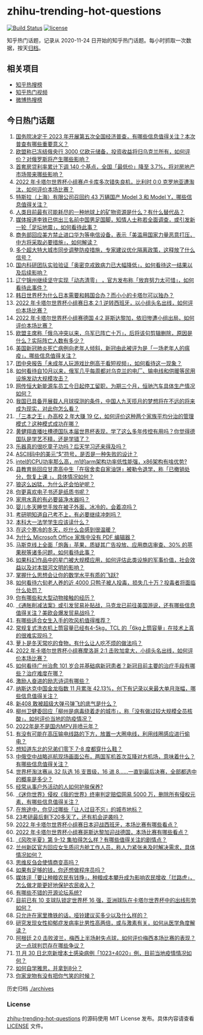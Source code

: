 # zhihu-trending-hot-questions

[![Build Status](https://github.com/justjavac/zhihu-trending-hot-questions/workflows/ci/badge.svg?branch=master)](https://github.com/justjavac/zhihu-trending-hot-questions/actions)
[![license](https://img.shields.io/github/license/justjavac/zhihu-trending-hot-questions)](https://github.com/justjavac/zhihu-trending-hot-questions/blob/master/LICENSE)

知乎热门话题，记录从 2020-11-24 日开始的知乎热门话题。每小时抓取一次数据，按天[归档](./archives)。

## 相关项目

- [知乎热搜榜](https://github.com/justjavac/zhihu-trending-top-search)
- [知乎热门视频](https://github.com/justjavac/zhihu-trending-hot-video)
- [微博热搜榜](https://github.com/justjavac/weibo-trending-hot-search)

## 今日热门话题

<!-- BEGIN -->
<!-- 最后更新时间 Fri Dec 02 2022 07:12:37 GMT+0800 (China Standard Time) -->

1. [国务院决定于 2023 年开展第五次全国经济普查，有哪些信息值得关注？本次普查有哪些重要意义？](https://www.zhihu.com/question/569987910)
1. [欧盟称已冻结俄央行 3000 亿欧元储备，投资收益将归乌克兰所有，如何评价？对俄罗斯将产生哪些影响？](https://www.zhihu.com/question/569948376)
1. [首套房贷利率累计下调 140 个基点，全国「最低价」降至 3.7%，将对房地产市场带来哪些影响？](https://www.zhihu.com/question/569818580)
1. [2022 年卡塔尔世界杯小组赛卢卡库多次错失良机，比利时 0:0 克罗地亚遭淘汰，如何评价本场比赛？](https://www.zhihu.com/question/570014350)
1. [特斯拉（上海）有限公司召回约 43 万辆国产 Model 3 和 Model Y，哪些信息值得关注？](https://www.zhihu.com/question/569973724)
1. [人类目前最有可能耗尽的一种地球上的矿物资源是什么？有什么替代品？](https://www.zhihu.com/question/568806120)
1. [媒体报道李铁已供出三名前中国男足国脚，知情人士称若全面调查，或引发新一轮「足坛地震」，如何看待此事？](https://www.zhihu.com/question/569937001)
1. [商务部回应美方禁止进口华为等电信设备，表示「美滥用国家力量恶意打压，中方将采取必要措施」，如何解读？](https://www.zhihu.com/question/569985599)
1. [多个超大特大城市同步调整防疫措施，专家建议优化隔离政策，这释放了什么信号？](https://www.zhihu.com/question/569975453)
1. [国内科研团队实验验证「奥密克戎致病力已大幅降低」，如何看待这一结果以及后续影响？](https://www.zhihu.com/question/569919176)
1. [辽宁锦州继续坚守实现「动态清零」 ，官方发布称「放弃努力太可惜」，如何看待此事件？](https://www.zhihu.com/question/569980329)
1. [韩日世界杯为什么日本需要和韩国合办？而小小的卡塔尔可以独办？](https://www.zhihu.com/question/567962401)
1. [2022 年卡塔尔世界杯小组赛日本 2:1 逆转西班牙，以小组头名出线，如何评价本场比赛？](https://www.zhihu.com/question/570014727)
1. [2022 年卡塔尔世界杯小组赛德国 4:2 哥斯达黎加，依旧惨遭小组出局，如何评价本场比赛？](https://www.zhihu.com/question/570014812)
1. [欧盟主席称「俄乌冲突以来，乌军已阵亡十万」，后将该句剪辑删除，原因是什么？实际阵亡人数有多少？](https://www.zhihu.com/question/569984505)
1. [美国新冠肺炎死亡病例向老年人倾斜，新冠由此被评为是「一场老年人的瘟疫」，哪些信息值得关注？](https://www.zhihu.com/question/569933318)
1. [团中央报告「未成年人玩游戏比例高于看短视频」，如何看待这一现象？](https://www.zhihu.com/question/569827914)
1. [如何看待自10月以来，俄军几乎每周都对乌克兰的电厂、输电线和供暖等民用设施发动大规模攻击？](https://www.zhihu.com/question/569876299)
1. [网传恒大新能源车员工今日起停工留职，为期三个月，恒驰汽车具体生产情况如何？](https://www.zhihu.com/question/569958882)
1. [我国已具备开展载人月球探测的条件，中国人九天揽月的梦想将在不远的将来成为现实，对此你怎么看？](https://www.zhihu.com/question/569559022)
1. [「三本之王」办高校 2 年大赚 19 亿，如何评价这种两个家族平均分治的管理模式？这种模式成功在哪？](https://www.zhihu.com/question/569923129)
1. [黄健翔直播吐槽德国队本届世界杯表现，学了这么多年传控有用吗？你觉得德国队是学艺不精，还是学错了？](https://www.zhihu.com/question/569835277)
1. [乐器真的很吃童子功吗？后天学习还来得及吗？](https://www.zhihu.com/question/569592857)
1. [ASCII码中的美元“$”符号，是否是一种失败的设计？](https://www.zhihu.com/question/569771353)
1. [intel的CPU功率那么高，m1的arm架构功率低性能强，x86架构有啥优势?](https://www.zhihu.com/question/561105032)
1. [县教育局回应甘肃高中生「在宿舍卖自家油饼」被勒令退学，称「已撤销处分，恢复上课 」，具体情况如何？](https://www.zhihu.com/question/569967345)
1. [狼这么凶猛，为什么还会怕驴呢？](https://www.zhihu.com/question/540196386)
1. [你更喜欢电子书还是纸质书呢？](https://www.zhihu.com/question/568994624)
1. [家用水真的有必要装净水器吗？](https://www.zhihu.com/question/381370710)
1. [婴儿冬天睡觉手放在被子外面，冰冷的，会着凉吗？](https://www.zhihu.com/question/444301268)
1. [考研明知道自己考不上，有必要继续冲刺吗？](https://www.zhihu.com/question/506234289)
1. [本科大一法学学生应该读什么？](https://www.zhihu.com/question/308920265)
1. [在这个寒冷的冬天，吃什么会感到很温暖？](https://www.zhihu.com/question/569395435)
1. [为什么 Microsoft Office 家族中没有 PDF 编辑器？](https://www.zhihu.com/question/266845010)
1. [马斯克线上全面「炮轰」苹果，质疑其广告投放、应用商店审查、30% 的苹果税等诸多问题，如何看待此事？](https://www.zhihu.com/question/569759160)
1. [如果科幻作品中的星门被大规模应用，如何评估此类设施的军事价值，社会效益以及对本银河文明的影响？](https://www.zhihu.com/question/568770778)
1. [掌握什么思想会让你的数学水平有质的飞跃?](https://www.zhihu.com/question/569024071)
1. [如何看待六旬老人养的近 4000 只鸭子被人投毒，损失几十万？投毒者将面临什么处罚？](https://www.zhihu.com/question/569732307)
1. [你有哪些和大型动物接触的经历？](https://www.zhihu.com/question/569579592)
1. [《通胀削减法案》或引发贸易补贴战，马克龙已前往美国游说，还有哪些信息值得关注？美欧会爆发贸易战吗？](https://www.zhihu.com/question/569959604)
1. [有哪些适合女生入手的吹风机值得推荐？](https://www.zhihu.com/question/562421408)
1. [常规复式洗衣机上筒容量已经有4-5kg，TCL 的「6kg上筒容量」在技术上真的很难实现吗？](https://www.zhihu.com/question/563475464)
1. [萝卜是冬天常吃的食物，有什么让人吃不烦的做法吗？](https://www.zhihu.com/question/569399976)
1. [2022 年卡塔尔世界杯小组赛摩洛哥 2:1 击败加拿大，小组头名出线，如何评价本场比赛？](https://www.zhihu.com/question/570014562)
1. [如何看待广州治愈 101 岁合并基础病新冠患者？新冠目前主要的治疗手段有哪些？治疗难度在哪？](https://www.zhihu.com/question/569892059)
1. [激励人奋进的励志诗词有哪些？](https://www.zhihu.com/question/562218379)
1. [纳斯达克中国金龙指数 11 月累涨 42.13%，创下有记录以来最大单月涨幅，哪些信息值得关注？](https://www.zhihu.com/question/569899457)
1. [新408 敢被超级大弹弓弹飞的底气是什么？](https://www.zhihu.com/question/569948403)
1. [柳州卫健委回应「柳州是病毒绕着走的城市」，称「没有做过较大规模全员核酸」，如何评价当地的防疫情况？](https://www.zhihu.com/question/569592201)
1. [2022年是不是国内MPV井喷元年？](https://www.zhihu.com/question/565190503)
1. [有没有可能在高压输电线路的下方，放置一大圈电线，利用线圈感应进行偷电？](https://www.zhihu.com/question/451537118)
1. [想知道东北的兄弟们零下 7-8 度都穿什么鞋？](https://www.zhihu.com/question/567230804)
1. [中俄空中战略巡航现场画面公布，两国军机首次互降对方机场，意味着什么？有哪些信息值得关注？](https://www.zhihu.com/question/570004449)
1. [世界杯淘汰赛从 32 队选 16 支晋级，16 进 8……一直到最后决赛，全部都选中的概率是多少？](https://www.zhihu.com/question/567656906)
1. [经常从事户外活动的人如何护肤保养?](https://www.zhihu.com/question/34336738)
1. [《迷你世界》侵权《我的世界》终审判定赔偿网易 5000 万，删除所有侵权元素，有哪些信息值得关注？](https://www.zhihu.com/question/569809870)
1. [在旅途中，你见过哪些「让人过目不忘」的城市地标？](https://www.zhihu.com/question/569398864)
1. [23考研最后剩下20多天了，还有机会逆袭吗？](https://www.zhihu.com/question/568607955)
1. [2022 年卡塔尔世界杯小组赛日本迎战西班牙，本场比赛有哪些看点？](https://www.zhihu.com/question/569851936)
1. [2022 年卡塔尔世界杯小组赛哥斯达黎加迎战德国，本场比赛有哪些看点？](https://www.zhihu.com/question/569852174)
1. [《风吹半夏》第 9-12 集拍得怎么样？有哪些值得关注的剧情点？](https://www.zhihu.com/question/569820394)
1. [兰州新区官方回应女生质问方舱工作人员，称人力紧张未及时解决需求，具体情况如何？](https://www.zhihu.com/question/569923886)
1. [思维反刍会使情商变高吗？](https://www.zhihu.com/question/569174891)
1. [如果有足够的钱，你还想做程序员吗？](https://www.zhihu.com/question/340223529)
1. [媒体评「要让种粮农民有钱挣」，种粮成本攀升成为影响农民增收「拦路虎」，怎么做才能更好地保护农民收入？](https://www.zhihu.com/question/569938708)
1. [有哪些不错的开源论坛系统?](https://www.zhihu.com/question/24600058)
1. [目前已有 10 支球队锁定世界杯 16 强，亚洲球队在卡塔尔世界杯中的出线形势如何？](https://www.zhihu.com/question/569769727)
1. [只允许在家里撸铁的话，哑铃建议买多少以及什么样的？](https://www.zhihu.com/question/564233941)
1. [研究发现女性抑郁症发病率比男性高两倍，或与激素有关，如何从医学角度解读？](https://www.zhihu.com/question/569720207)
1. [阿根廷 2:0 击败波兰，梅西上半场射失点球，如何评价梅西本场比赛的表现？这一点球判罚存在哪些争议？](https://www.zhihu.com/question/569879136)
1. [11 月 30 日北京新增本土感染病例「1023+4020」例，目前当地疫情情况如何？](https://www.zhihu.com/question/569904058)
1. [如何自学雅思，并拿到8分？](https://www.zhihu.com/question/48493199)
1. [你家宠物有没有把你气笑的时候？](https://www.zhihu.com/question/567809452)

<!-- END -->

历史归档 [./archives](./archives)

### License

[zhihu-trending-hot-questions](https://github.com/justjavac/zhihu-trending-hot-questions)
的源码使用 MIT License 发布。具体内容请查看 [LICENSE](./LICENSE) 文件。
